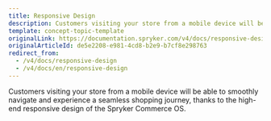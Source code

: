 ```yaml
---
title: Responsive Design
description: Customers visiting your store from a mobile device will be able to smoothly navigate and experience a seamless shopping journey.
template: concept-topic-template
originalLink: https://documentation.spryker.com/v4/docs/responsive-design
originalArticleId: de5e2208-e981-4cd8-b2e9-b7cf8e298763
redirect_from:
  - /v4/docs/responsive-design
  - /v4/docs/en/responsive-design
---
```


Customers visiting your store from a mobile device will be able to smoothly navigate and experience a seamless shopping journey, thanks to the high-end responsive design of the Spryker Commerce OS.
